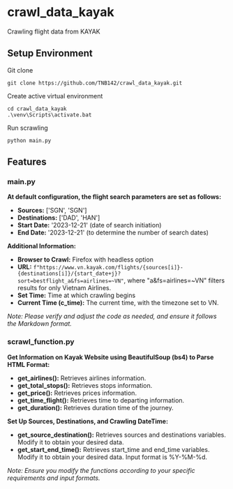 # crawl_data_kayak

Crawling flight data from KAYAK

## Setup Environment

Git clone

```
git clone https://github.com/TNB142/crawl_data_kayak.git
```

Create active virtual environment

```
cd crawl_data_kayak
.\venv\Scripts\activate.bat
```

Run scrawling

```
python main.py
```

## Features

### main.py

**At default configuration, the flight search parameters are set as follows:**

- **Sources:** ['SGN', 'SGN']
- **Destinations:** ['DAD', 'HAN']
- **Start Date:** '2023-12-21' (date of search initiation)
- **End Date:** '2023-12-21' (to determine the number of search dates)

**Additional Information:**

- **Browser to Crawl:** Firefox with headless option
- **URL:** `f"https://www.vn.kayak.com/flights/{sources[i]}-{destinations[i]}/{start_date+j}?sort=bestflight_a&fs=airlines=~VN"`, where "a&fs=airlines=~VN" filters results for only Vietnam Airlines.
- **Set Time:** Time at which crawling begins
- **Current Time (c_time):** The current time, with the timezone set to VN.

_Note: Please verify and adjust the code as needed, and ensure it follows the Markdown format._

### scrawl_function.py

**Get Information on Kayak Website using BeautifulSoup (bs4) to Parse HTML Format:**

- **get_airlines():** Retrieves airlines information.
- **get_total_stops():** Retrieves stops information.
- **get_price():** Retrieves prices information.
- **get_time_flight():** Retrieves time to departing information.
- **get_duration():** Retrieves duration time of the journey.

**Set Up Sources, Destinations, and Crawling DateTime:**

- **get_source_destination():** Retrieves sources and destinations variables. Modify it to obtain your desired data.
- **get_start_end_time():** Retrieves start_time and end_time variables. Modify it to obtain your desired data. Input format is %Y-%M-%d.

_Note: Ensure you modify the functions according to your specific requirements and input formats._
